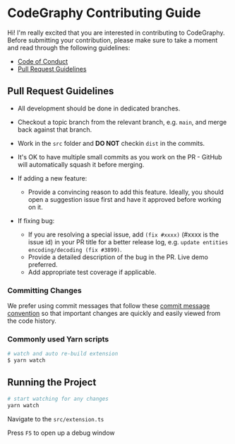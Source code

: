 # CodeGraphy Contributing Guide

Hi! I'm really excited that you are interested in contributing to CodeGraphy. Before submitting your contribution, please make sure to take a moment and read through the following guidelines:

- [Code of Conduct](https://github.com/joesobo/CodeGraphy/blob/main/.github/CODE_OF_CONDUCT.md)
- [Pull Request Guidelines](#pull-request-guidelines)

## Pull Request Guidelines

- All development should be done in dedicated branches.

- Checkout a topic branch from the relevant branch, e.g. `main`, and merge back against that branch.

- Work in the `src` folder and **DO NOT** checkin `dist` in the commits.

- It's OK to have multiple small commits as you work on the PR - GitHub will automatically squash it before merging.

- If adding a new feature:

  - Provide a convincing reason to add this feature. Ideally, you should open a suggestion issue first and have it approved before working on it.

- If fixing bug:
  - If you are resolving a special issue, add `(fix #xxxx)` (#xxxx is the issue id) in your PR title for a better release log, e.g. `update entities encoding/decoding (fix #3899)`.
  - Provide a detailed description of the bug in the PR. Live demo preferred.
  - Add appropriate test coverage if applicable.

### Committing Changes

We prefer using commit messages that follow these [commit message convention](./COMMIT_CONVENTION.md) so that important changes are quickly and easily viewed from the code history.

### Commonly used Yarn scripts

```bash
# watch and auto re-build extension
$ yarn watch
```

## Running the Project

```bash
# start watching for any changes
yarn watch 
```

Navigate to the `src/extension.ts`

Press `F5` to open up a debug window

